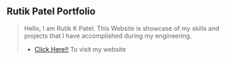 ## Rutik Patel Portfolio

> Hello, I am Rutik K Patel. This Website is showcase of my skills and projects that I have accomplished during my engineering.
> - [Click Here!!](https://rutikkpatel.github.io/Portfolio1/) To visit my website
